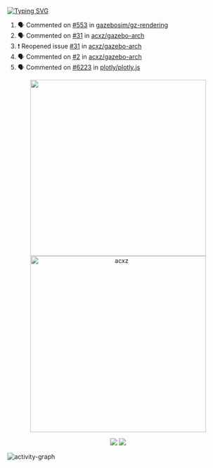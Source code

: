 [![Typing SVG](https://readme-typing-svg.herokuapp.com?size=16&color=AFFFA3&multiline=true&height=75&lines=contributing+to+robotics%2Faerospace%2Fml%2Fgpu+software;packaging+it+for+archlinux;ricer)](https://git.io/typing-svg)

<!--START_SECTION:activity-->
1. 🗣 Commented on [#553](https://github.com/gazebosim/gz-rendering/issues/553) in [gazebosim/gz-rendering](https://github.com/gazebosim/gz-rendering)
2. 🗣 Commented on [#31](https://github.com/acxz/gazebo-arch/issues/31) in [acxz/gazebo-arch](https://github.com/acxz/gazebo-arch)
3. ❗️ Reopened issue [#31](https://github.com/acxz/gazebo-arch/issues/31) in [acxz/gazebo-arch](https://github.com/acxz/gazebo-arch)
4. 🗣 Commented on [#2](https://github.com/acxz/gazebo-arch/issues/2) in [acxz/gazebo-arch](https://github.com/acxz/gazebo-arch)
5. 🗣 Commented on [#6223](https://github.com/plotly/plotly.js/issues/6223) in [plotly/plotly.js](https://github.com/plotly/plotly.js)
<!--END_SECTION:activity-->

<p align="center">
  <img width="400em" src=https://github-readme-stats.vercel.app/api?username=acxz&include_all_commits=true&show_icons=true />
  <img width="400em" src="https://github-readme-streak-stats.herokuapp.com/?user=acxz&" alt="acxz" />
</p>

<p align="center">
  <img src=https://github-readme-stats.vercel.app/api/top-langs/?username=acxz&layout=compact />
  <img src=https://github-profile-trophy.vercel.app/?username=acxz&row=2&column=4 />
</p>

![activity-graph](https://activity-graph.herokuapp.com/graph?username=acxz&theme=aqua)
